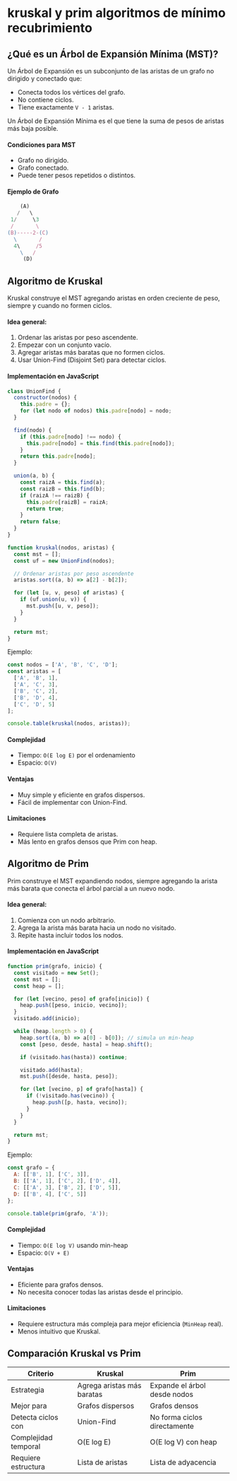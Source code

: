 # **kruskal y prim algoritmos de mínimo recubrimiento**  

## ¿Qué es un Árbol de Expansión Mínima (MST)?

Un Árbol de Expansión es un subconjunto de las aristas de un grafo no dirigido y conectado que:
- Conecta todos los vértices del grafo.
- No contiene ciclos.
- Tiene exactamente `V - 1` aristas.

Un Árbol de Expansión Mínima es el que tiene la suma de pesos de aristas más baja posible.

#### Condiciones para MST
- Grafo no dirigido.
- Grafo conectado.
- Puede tener pesos repetidos o distintos.

#### Ejemplo de Grafo
```js
    (A)
   /   \
 1/     \3
 /       \
(B)-----2-(C)
  \       /
  4\     /5
    \   /
     (D)
```



## Algoritmo de Kruskal

Kruskal construye el MST agregando aristas en orden creciente de peso, siempre y cuando no formen ciclos.

#### Idea general:
1. Ordenar las aristas por peso ascendente.
2. Empezar con un conjunto vacío.
3. Agregar aristas más baratas que no formen ciclos.
4. Usar Union-Find (Disjoint Set) para detectar ciclos.

#### Implementación en JavaScript
```js
class UnionFind {
  constructor(nodos) {
    this.padre = {};
    for (let nodo of nodos) this.padre[nodo] = nodo;
  }

  find(nodo) {
    if (this.padre[nodo] !== nodo) {
      this.padre[nodo] = this.find(this.padre[nodo]);
    }
    return this.padre[nodo];
  }

  union(a, b) {
    const raizA = this.find(a);
    const raizB = this.find(b);
    if (raizA !== raizB) {
      this.padre[raizB] = raizA;
      return true;
    }
    return false;
  }
}

function kruskal(nodos, aristas) {
  const mst = [];
  const uf = new UnionFind(nodos);

  // Ordenar aristas por peso ascendente
  aristas.sort((a, b) => a[2] - b[2]);

  for (let [u, v, peso] of aristas) {
    if (uf.union(u, v)) {
      mst.push([u, v, peso]);
    }
  }

  return mst;
}
```

Ejemplo:
```js
const nodos = ['A', 'B', 'C', 'D'];
const aristas = [
  ['A', 'B', 1],
  ['A', 'C', 3],
  ['B', 'C', 2],
  ['B', 'D', 4],
  ['C', 'D', 5]
];

console.table(kruskal(nodos, aristas));
```

#### Complejidad
- Tiempo: `O(E log E)` por el ordenamiento
- Espacio: `O(V)`

#### Ventajas
- Muy simple y eficiente en grafos dispersos.
- Fácil de implementar con Union-Find.

#### Limitaciones
- Requiere lista completa de aristas.
- Más lento en grafos densos que Prim con heap.



## Algoritmo de Prim

Prim construye el MST expandiendo nodos, siempre agregando la arista más barata que conecta el árbol parcial a un nuevo nodo.

#### Idea general:
1. Comienza con un nodo arbitrario.
2. Agrega la arista más barata hacia un nodo no visitado.
3. Repite hasta incluir todos los nodos.

#### Implementación en JavaScript
```js
function prim(grafo, inicio) {
  const visitado = new Set();
  const mst = [];
  const heap = [];

  for (let [vecino, peso] of grafo[inicio]) {
    heap.push([peso, inicio, vecino]);
  }
  visitado.add(inicio);

  while (heap.length > 0) {
    heap.sort((a, b) => a[0] - b[0]); // simula un min-heap
    const [peso, desde, hasta] = heap.shift();

    if (visitado.has(hasta)) continue;

    visitado.add(hasta);
    mst.push([desde, hasta, peso]);

    for (let [vecino, p] of grafo[hasta]) {
      if (!visitado.has(vecino)) {
        heap.push([p, hasta, vecino]);
      }
    }
  }

  return mst;
}
```

Ejemplo:
```js
const grafo = {
  A: [['B', 1], ['C', 3]],
  B: [['A', 1], ['C', 2], ['D', 4]],
  C: [['A', 3], ['B', 2], ['D', 5]],
  D: [['B', 4], ['C', 5]]
};

console.table(prim(grafo, 'A'));
```

#### Complejidad
- Tiempo: `O(E log V)` usando min-heap
- Espacio: `O(V + E)`

#### Ventajas
- Eficiente para grafos densos.
- No necesita conocer todas las aristas desde el principio.

#### Limitaciones
- Requiere estructura más compleja para mejor eficiencia (`MinHeap` real).
- Menos intuitivo que Kruskal.



## Comparación Kruskal vs Prim

|Criterio|Kruskal|Prim|
|---|---|---|
|Estrategia|Agrega aristas más baratas|Expande el árbol desde nodos|
|Mejor para|Grafos dispersos|Grafos densos|
|Detecta ciclos con|Union-Find|No forma ciclos directamente|
|Complejidad temporal|O(E log E)|O(E log V) con heap|
|Requiere estructura|Lista de aristas|Lista de adyacencia|